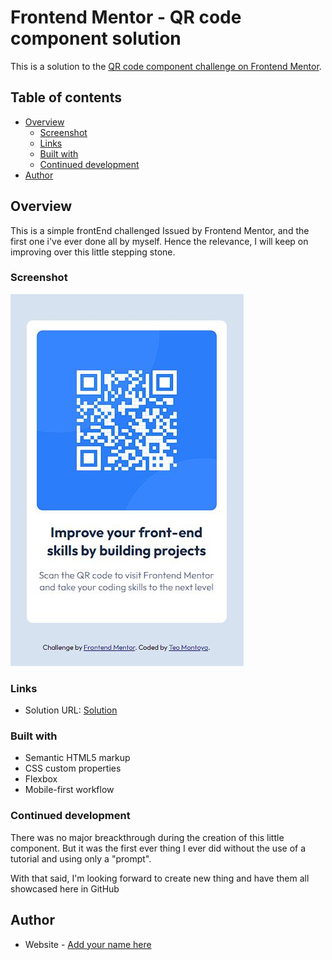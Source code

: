 # Frontend Mentor - QR code component solution

This is a solution to the [QR code component challenge on Frontend Mentor](https://www.frontendmentor.io/challenges/qr-code-component-iux_sIO_H).

## Table of contents

- [Overview](#overview)
  - [Screenshot](#screenshot)
  - [Links](#links)
  - [Built with](#built-with)
  - [Continued development](#continued-development)
- [Author](#author)

## Overview

This is a simple frontEnd challenged Issued by Frontend Mentor, and the first one i've ever done all by myself. Hence the relevance, I will keep on improving over this little stepping stone.

### Screenshot

![](./screenshot.jpg)

### Links

- Solution URL: [Solution](https://github.com/TeoMontoya/qr-code-component)

### Built with

- Semantic HTML5 markup
- CSS custom properties
- Flexbox
- Mobile-first workflow

### Continued development

There was no major breackthrough during the creation of this little component. But it was the first ever thing I ever did without the use of a tutorial and using only a "prompt".

With that said, I'm looking forward to create new thing and have them all showcased here in GitHub

## Author

- Website - [Add your name here](https://github.com/TeoMontoya)
